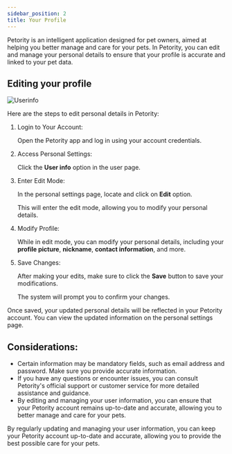 ```yaml
---
sidebar_position: 2
title: Your Profile
---
```


Petority is an intelligent application designed for pet owners, aimed at helping you better manage and care for your pets. In Petority, you can edit and manage your personal details to ensure that your profile is accurate and linked to your pet data.

## Editing your profile
![Userinfo](/img/manage-account/User-info.gpg)

Here are the steps to edit personal details in Petority:
1. Login to Your Account:

    Open the Petority app and log in using your account credentials.
2. Access Personal Settings:

    Click the **User info** option in the user page.
3. Enter Edit Mode:

    In the personal settings page, locate and click on **Edit** option.

    This will enter the edit mode, allowing you to modify your personal details.
4. Modify Profile:

    While in edit mode, you can modify your personal details, including your **profile picture**, **nickname**, **contact information**, and more.
5. Save Changes:

    After making your edits, make sure to click the **Save** button to save your modifications.
  
    The system will prompt you to confirm your changes.

Once saved, your updated personal details will be reflected in your Petority account. You can view the updated information on the personal settings page.

## Considerations:
+ Certain information may be mandatory fields, such as email address and password. Make sure you provide accurate information.
+ If you have any questions or encounter issues, you can consult Petority's official support or customer service for more detailed assistance and guidance.
+ By editing and managing your user information, you can ensure that your Petority account remains up-to-date and accurate, allowing you to better manage and care for your pets.

By regularly updating and managing your user information, you can keep your Petority account up-to-date and accurate, allowing you to provide the best possible care for your pets.
   
